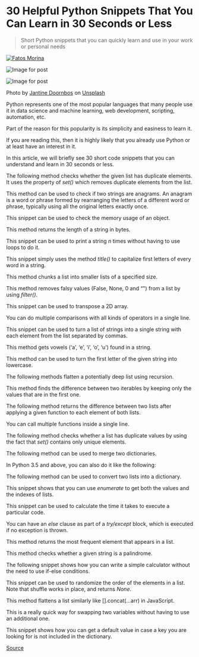 # 30 Helpful Python Snippets That You Can Learn in 30 Seconds or Less

> Short Python snippets that you can quickly learn and use in your work or personal needs

[![Fatos Morina](https://miro.medium.com/fit/c/56/56/1*K5svz0DwQPKGfnX0LJZozw.jpeg)](https://fatosmorina.medium.com/?source=post_page-----69bb49204172--------------------------------)

![Image for post](https://miro.medium.com/max/60/0*a4SfQa9ogzbuspzy?q=20)

![Image for post](https://miro.medium.com/max/9698/0*a4SfQa9ogzbuspzy)

Photo by [Jantine Doornbos](https://unsplash.com/@jantined?utm_source=medium&utm_medium=referral) on [Unsplash](https://unsplash.com/?utm_source=medium&utm_medium=referral)

Python represents one of the most popular languages that many people use it in data science and machine learning, web development, scripting, automation, etc.

Part of the reason for this popularity is its simplicity and easiness to learn it.

If you are reading this, then it is highly likely that you already use Python or at least have an interest in it.

In this article, we will briefly see 30 short code snippets that you can understand and learn in 30 seconds or less.

The following method checks whether the given list has duplicate elements. It uses the property of _set()_ which removes duplicate elements from the list.

This method can be used to check if two strings are anagrams. An anagram is a word or phrase formed by rearranging the letters of a different word or phrase, typically using all the original letters exactly once.

This snippet can be used to check the memory usage of an object.

This method returns the length of a string in bytes.

This snippet can be used to print a string _n_ times without having to use loops to do it.

This snippet simply uses the method _title()_ to capitalize first letters of every word in a string.

This method chunks a list into smaller lists of a specified size.

This method removes falsy values (False, None, 0 and “") from a list by using _filter()_.

This snippet can be used to transpose a 2D array.

You can do multiple comparisons with all kinds of operators in a single line.

This snippet can be used to turn a list of strings into a single string with each element from the list separated by commas.

This method gets vowels (‘a’, ‘e’, ‘i’, ‘o’, ‘u’) found in a string.

This method can be used to turn the first letter of the given string into lowercase.

The following methods flatten a potentially deep list using recursion.

This method finds the difference between two iterables by keeping only the values that are in the first one.

The following method returns the difference between two lists after applying a given function to each element of both lists.

You can call multiple functions inside a single line.

The following method checks whether a list has duplicate values by using the fact that _set()_ contains only unique elements.

The following method can be used to merge two dictionaries.

In Python 3.5 and above, you can also do it like the following:

The following method can be used to convert two lists into a dictionary.

This snippet shows that you can use _enumerate_ to get both the values and the indexes of lists.

This snippet can be used to calculate the time it takes to execute a particular code.

You can have an _else_ clause as part of a _try/except_ block, which is executed if no exception is thrown.

This method returns the most frequent element that appears in a list.

This method checks whether a given string is a palindrome.

The following snippet shows how you can write a simple calculator without the need to use if-else conditions.

This snippet can be used to randomize the order of the elements in a list. Note that shuffle works in place, and returns _None_.

This method flattens a list similarly like \[\].concat(…arr) in JavaScript.

This is a really quick way for swapping two variables without having to use an additional one.

This snippet shows how you can get a default value in case a key you are looking for is not included in the dictionary.

[Source](https://towardsdatascience.com/30-helpful-python-snippets-that-you-can-learn-in-30-seconds-or-less-69bb49204172)
